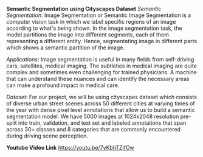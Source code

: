 **Semantic Segmentation using Cityscapes Dataset**
*Semantic Segmentation*: Image Segmentation or Semantic Image Segmentation is a computer vision task in which we label specific regions of an image according to what's being shown. In the image segmentation task, the model partitions the image into different segments, each of them representing a different entity. Hence, segmentating image in different parts which shows a semantic partition of the image.

*Applications*: Image segmentation is useful in many fields from self-driving cars, satellites, medical imaging. The subtleties in medical imaging are quite complex and sometimes even challenging for trained physicians. A machine that can understand these nuances and can identify the necessary areas can make a profound impact in medical care.

*Dataset*: For our project, we will be using cityscapes dataset which consists of diverse urban street scenes across 50 different cities at varying times of the year with dense pixel level annotations that allow us to build a semantic segmentation model. We have 5000 images at 1024x2048 resolution pre-split into train, validation, and test set and labeled annotations that span across 30+ classes and 8 categories that are commonly encountered during driving scene perception.

**Youtube Video Link**
https://youtu.be/7yKbhTZifOw


